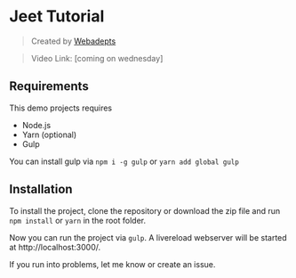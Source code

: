 # Jeet Tutorial

> Created by [Webadepts](https://twitter.com/webadepts)

> Video Link: [coming on wednesday]

## Requirements

This demo projects requires

* Node.js
* Yarn (optional)
* Gulp

You can install gulp via `npm i -g gulp` or `yarn add global gulp`

## Installation

To install the project, clone the repository or download the zip file and run `npm install` or `yarn` in the root folder.

Now you can run the project via `gulp`. A livereload webserver will be started at http://localhost:3000/.

If you run into problems, let me know or create an issue.
